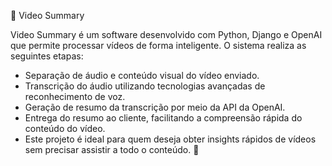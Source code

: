 🎥 Video Summary

Video Summary é um software desenvolvido com Python, Django e OpenAI que permite processar vídeos de forma inteligente. O sistema realiza as seguintes etapas:

- Separação de áudio e conteúdo visual do vídeo enviado.
- Transcrição do áudio utilizando tecnologias avançadas de reconhecimento de voz.
- Geração de resumo da transcrição por meio da API da OpenAI.
- Entrega do resumo ao cliente, facilitando a compreensão rápida do conteúdo do vídeo.
- Este projeto é ideal para quem deseja obter insights rápidos de vídeos sem precisar assistir a todo o conteúdo. 🚀
